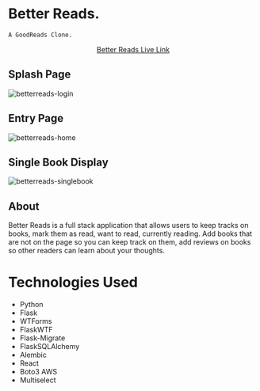 # Better Reads.
    A GoodReads Clone. 
    
 <p align=center><a href='https://better-reads-aa.herokuapp.com/'>Better Reads Live Link</a></p>

## Splash Page

![betterreads-login](https://user-images.githubusercontent.com/59179145/176922294-ba016cbb-40db-4559-929b-172f286d4e58.png)

## Entry Page

![betterreads-home](https://user-images.githubusercontent.com/59179145/176922356-261c9058-0f33-41fd-8701-ef02f1313149.png)

## Single Book Display

![betterreads-singlebook](https://user-images.githubusercontent.com/59179145/176922437-e6499994-0a06-4c48-8129-cc17c8069bd3.png)

## About

Better Reads is a full stack application that allows users to keep tracks on books, mark them as read, want to read, currently reading. Add books that are not on the page so you can keep track on them, add reviews on books so other readers can learn about your thoughts.

# Technologies Used

- Python
- Flask
- WTForms
- FlaskWTF
- Flask-Migrate
- FlaskSQLAlchemy
- Alembic
- React
- Boto3 AWS
- Multiselect
